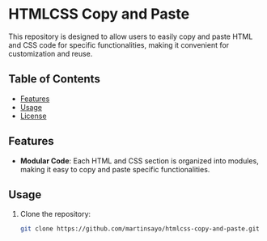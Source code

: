 # HTMLCSS Copy and Paste

This repository is designed to allow users to easily copy and paste HTML and CSS code for specific functionalities, making it convenient for customization and reuse.

## Table of Contents

- [Features](#features)
- [Usage](#usage)
- [License](#license)

## Features

- **Modular Code**: Each HTML and CSS section is organized into modules, making it easy to copy and paste specific functionalities.

## Usage

1. Clone the repository:

   ```bash
   git clone https://github.com/martinsayo/htmlcss-copy-and-paste.git
